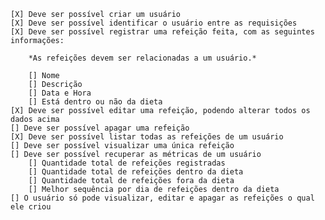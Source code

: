     [X] Deve ser possível criar um usuário
    [X] Deve ser possível identificar o usuário entre as requisições
    [X] Deve ser possível registrar uma refeição feita, com as seguintes informações:
    
        *As refeições devem ser relacionadas a um usuário.* 
        
        [] Nome
        [] Descrição
        [] Data e Hora
        [] Está dentro ou não da dieta
    [X] Deve ser possível editar uma refeição, podendo alterar todos os dados acima
    [] Deve ser possível apagar uma refeição
    [X] Deve ser possível listar todas as refeições de um usuário
    [] Deve ser possível visualizar uma única refeição
    [] Deve ser possível recuperar as métricas de um usuário
        [] Quantidade total de refeições registradas
        [] Quantidade total de refeições dentro da dieta
        [] Quantidade total de refeições fora da dieta
        [] Melhor sequência por dia de refeições dentro da dieta
    [] O usuário só pode visualizar, editar e apagar as refeições o qual ele criou